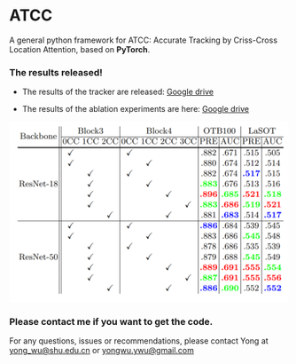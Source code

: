 # ATCC
A general python framework for ATCC: Accurate Tracking by Criss-Cross Location Attention, based on **PyTorch**.

### The results released!
* The results of the tracker are released: [Google drive](https://drive.google.com/file/d/1_SwvTRYHHjfII_vdcs8YgbLjdHrs5ROA/view?usp=sharing)

* The results of the ablation experiments are here: [Google drive](https://drive.google.com/file/d/1aQEzKXGLOOL-yyMWjBiDzV7Jh7P85q0U/view?usp=sharing)

![The results of ablation](figs/001.PNG)
### Please contact me if you want to get the code.
For any questions, issues or recommendations, please contact Yong at yong_wu@shu.edu.cn or yongwu.ywu@gmail.com

